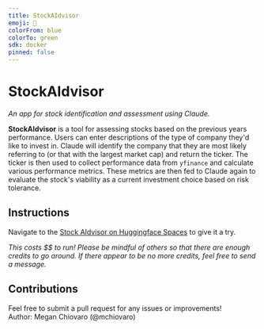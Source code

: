 ```yaml
---
title: StockAIdvisor
emoji: 💸
colorFrom: blue
colorTo: green
sdk: docker
pinned: false
---
```


# StockAIdvisor

_An app for stock identification and assessment using Claude._

**StockAIdvisor** is a tool for assessing stocks based on the previous years performance. Users can enter descriptions of the type of company they'd like to invest in. Claude will identify the company that they are most likely referring to (or that with the largest market cap) and return the ticker. The ticker is then used to collect performance data from `yfinance` and calculate various performance metrics. These metrics are then fed to Claude again to evaluate the stock's viability as a current investment choice based on risk tolerance. 

## Instructions
Navigate to the [Stock AIdvisor on Huggingface Spaces](https://huggingface.co/spaces/mchiovaro/stock-aidvisor) to give it a try. 

_This costs $$ to run! Please be mindful of others so that there are enough credits to go around. If there appear to be no more credits, feel free to send a message._

## Contributions
Feel free to submit a pull request for any issues or improvements! \
Author: Megan Chiovaro (@mchiovaro)